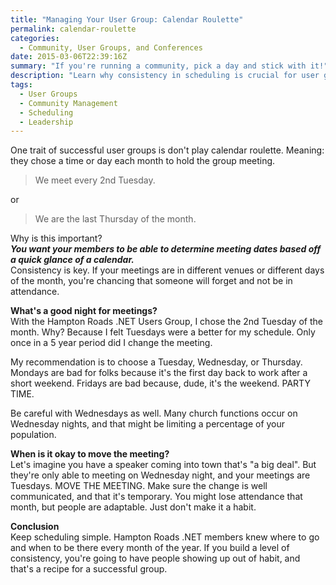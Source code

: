 ```yaml
---
title: "Managing Your User Group: Calendar Roulette"
permalink: calendar-roulette
categories:
  - Community, User Groups, and Conferences
date: 2015-03-06T22:39:16Z
summary: "If you're running a community, pick a day and stick with it!"
description: "Learn why consistency in scheduling is crucial for user group success and how to choose the right meeting day for maximum attendance."
tags:
  - User Groups
  - Community Management
  - Scheduling
  - Leadership
---
```


One trait of successful user groups is don't play calendar roulette.  Meaning: they chose a time or day each month to hold the group meeting.

> We meet every 2nd Tuesday.  

or

> We are the last Thursday of the month.

Why is this important?  
***You want your members to be able to determine meeting dates based off a quick glance of a calendar.***  
Consistency is key.  If your meetings are in different venues or different days of the month, you're chancing that someone will forget and not be in attendance.

**What's a good night for meetings?**  
With the Hampton Roads .NET Users Group, I chose the 2nd Tuesday of the month.  Why?  Because I felt Tuesdays were a better for my schedule.  Only once in a 5 year period did I change the meeting.

My recommendation is to choose a Tuesday, Wednesday, or Thursday.  Mondays are bad for folks because it's the first day back to work after a short weekend.  Fridays are bad because, dude, it's the weekend.  PARTY TIME.

Be careful with Wednesdays as well.  Many church functions occur on Wednesday nights, and that might be limiting a percentage of your population.

**When is it okay to move the meeting?**  
Let's imagine you have a speaker coming into town that's "a big deal".  But they're only able to meeting on Wednesday night, and your meetings are Tuesdays.  MOVE THE MEETING.  Make sure the change is well communicated, and that it's temporary.  You might lose attendance that month, but people are adaptable.  Just don't make it a habit.

**Conclusion**  
Keep scheduling simple.  Hampton Roads .NET members knew where to go and when to be there every month of the year.  If you build a level of consistency, you're going to have people showing up out of habit, and that's a recipe for a successful group.


